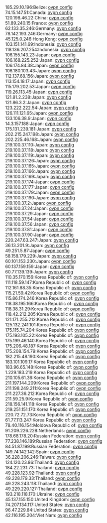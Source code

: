 185.29.10.196:Belize: [ovpn config](vpn/185_29_10_196.ovpn)  
74.15.147.51:Canada: [ovpn config](vpn/74_15_147_51.ovpn)  
120.198.46.22:China: [ovpn config](vpn/120_198_46_22.ovpn)  
51.89.240.15:France: [ovpn config](vpn/51_89_240_15.ovpn)  
62.133.35.246:Germany: [ovpn config](vpn/62_133_35_246.ovpn)  
78.142.193.246:Germany: [ovpn config](vpn/78_142_193_246.ovpn)  
45.125.0.246:Hong Kong: [ovpn config](vpn/45_125_0_246.ovpn)  
103.151.141.69:Indonesia: [ovpn config](vpn/103_151_141_69.ovpn)  
118.136.207.254:Indonesia: [ovpn config](vpn/118_136_207_254.ovpn)  
106.155.143.23:Japan: [ovpn config](vpn/106_155_143_23.ovpn)  
106.168.225.252:Japan: [ovpn config](vpn/106_168_225_252.ovpn)  
106.174.84.38:Japan: [ovpn config](vpn/106_174_84_38.ovpn)  
106.180.103.43:Japan: [ovpn config](vpn/106_180_103_43.ovpn)  
112.137.68.156:Japan: [ovpn config](vpn/112_137_68_156.ovpn)  
113.154.18.17:Japan: [ovpn config](vpn/113_154_18_17.ovpn)  
115.179.202.53:Japan: [ovpn config](vpn/115_179_202_53.ovpn)  
119.26.113.45:Japan: [ovpn config](vpn/119_26_113_45.ovpn)  
121.81.2.238:Japan: [ovpn config](vpn/121_81_2_238.ovpn)  
121.86.3.2:Japan: [ovpn config](vpn/121_86_3_2.ovpn)  
123.222.222.54:Japan: [ovpn config](vpn/123_222_222_54.ovpn)  
126.111.121.65:Japan: [ovpn config](vpn/126_111_121_65.ovpn)  
133.106.38.9:Japan: [ovpn config](vpn/133_106_38_9.ovpn)  
14.3.157.188:Japan: [ovpn config](vpn/14_3_157_188.ovpn)  
175.131.239.181:Japan: [ovpn config](vpn/175_131_239_181.ovpn)  
202.215.247.198:Japan: [ovpn config](vpn/202_215_247_198.ovpn)  
202.225.46.168:Japan: [ovpn config](vpn/202_225_46_168.ovpn)  
219.100.37.110:Japan: [ovpn config](vpn/219_100_37_110.ovpn)  
219.100.37.118:Japan: [ovpn config](vpn/219_100_37_118.ovpn)  
219.100.37.119:Japan: [ovpn config](vpn/219_100_37_119.ovpn)  
219.100.37.126:Japan: [ovpn config](vpn/219_100_37_126.ovpn)  
219.100.37.165:Japan: [ovpn config](vpn/219_100_37_165.ovpn)  
219.100.37.166:Japan: [ovpn config](vpn/219_100_37_166.ovpn)  
219.100.37.169:Japan: [ovpn config](vpn/219_100_37_169.ovpn)  
219.100.37.174:Japan: [ovpn config](vpn/219_100_37_174.ovpn)  
219.100.37.177:Japan: [ovpn config](vpn/219_100_37_177.ovpn)  
219.100.37.179:Japan: [ovpn config](vpn/219_100_37_179.ovpn)  
219.100.37.190:Japan: [ovpn config](vpn/219_100_37_190.ovpn)  
219.100.37.2:Japan: [ovpn config](vpn/219_100_37_2.ovpn)  
219.100.37.24:Japan: [ovpn config](vpn/219_100_37_24.ovpn)  
219.100.37.29:Japan: [ovpn config](vpn/219_100_37_29.ovpn)  
219.100.37.54:Japan: [ovpn config](vpn/219_100_37_54.ovpn)  
219.100.37.56:Japan: [ovpn config](vpn/219_100_37_56.ovpn)  
219.100.37.81:Japan: [ovpn config](vpn/219_100_37_81.ovpn)  
219.100.37.90:Japan: [ovpn config](vpn/219_100_37_90.ovpn)  
220.247.63.247:Japan: [ovpn config](vpn/220_247_63_247.ovpn)  
36.13.201.9:Japan: [ovpn config](vpn/36_13_201_9.ovpn)  
49.251.5.87:Japan: [ovpn config](vpn/49_251_5_87.ovpn)  
58.158.179.229:Japan: [ovpn config](vpn/58_158_179_229.ovpn)  
60.101.153.230:Japan: [ovpn config](vpn/60_101_153_230.ovpn)  
60.137.159.159:Japan: [ovpn config](vpn/60_137_159_159.ovpn)  
60.77.139.139:Japan: [ovpn config](vpn/60_77_139_139.ovpn)  
110.35.170.156:Korea Republic of: [ovpn config](vpn/110_35_170_156.ovpn)  
111.118.59.147:Korea Republic of: [ovpn config](vpn/111_118_59_147.ovpn)  
112.161.88.35:Korea Republic of: [ovpn config](vpn/112_161_88_35.ovpn)  
115.21.59.42:Korea Republic of: [ovpn config](vpn/115_21_59_42.ovpn)  
115.86.174.246:Korea Republic of: [ovpn config](vpn/115_86_174_246.ovpn)  
118.38.195.166:Korea Republic of: [ovpn config](vpn/118_38_195_166.ovpn)  
118.38.31.29:Korea Republic of: [ovpn config](vpn/118_38_31_29.ovpn)  
118.42.212.205:Korea Republic of: [ovpn config](vpn/118_42_212_205.ovpn)  
121.171.255.212:Korea Republic of: [ovpn config](vpn/121_171_255_212.ovpn)  
125.132.241.101:Korea Republic of: [ovpn config](vpn/125_132_241_101.ovpn)  
175.115.74.204:Korea Republic of: [ovpn config](vpn/175_115_74_204.ovpn)  
175.193.105.22:Korea Republic of: [ovpn config](vpn/175_193_105_22.ovpn)  
175.199.46.140:Korea Republic of: [ovpn config](vpn/175_199_46_140.ovpn)  
175.206.48.187:Korea Republic of: [ovpn config](vpn/175_206_48_187.ovpn)  
175.208.154.79:Korea Republic of: [ovpn config](vpn/175_208_154_79.ovpn)  
182.215.48.190:Korea Republic of: [ovpn config](vpn/182_215_48_190.ovpn)  
183.101.109.17:Korea Republic of: [ovpn config](vpn/183_101_109_17.ovpn)  
183.96.65.148:Korea Republic of: [ovpn config](vpn/183_96_65_148.ovpn)  
1.229.183.219:Korea Republic of: [ovpn config](vpn/1_229_183_219.ovpn)  
210.105.61.36:Korea Republic of: [ovpn config](vpn/210_105_61_36.ovpn)  
211.197.144.209:Korea Republic of: [ovpn config](vpn/211_197_144_209.ovpn)  
211.198.249.211:Korea Republic of: [ovpn config](vpn/211_198_249_211.ovpn)  
211.227.36.212:Korea Republic of: [ovpn config](vpn/211_227_36_212.ovpn)  
211.59.25.9:Korea Republic of: [ovpn config](vpn/211_59_25_9.ovpn)  
218.156.141.118:Korea Republic of: [ovpn config](vpn/218_156_141_118.ovpn)  
219.251.151.170:Korea Republic of: [ovpn config](vpn/219_251_151_170.ovpn)  
220.72.72.73:Korea Republic of: [ovpn config](vpn/220_72_72_73.ovpn)  
61.77.113.247:Korea Republic of: [ovpn config](vpn/61_77_113_247.ovpn)  
78.40.116.154:Moldova Republic of: [ovpn config](vpn/78_40_116_154.ovpn)  
91.209.226.228:Netherlands: [ovpn config](vpn/91_209_226_228.ovpn)  
178.68.178.20:Russian Federation: [ovpn config](vpn/178_68_178_20.ovpn)  
77.238.146.189:Russian Federation: [ovpn config](vpn/77_238_146_189.ovpn)  
84.51.87.199:Russian Federation: [ovpn config](vpn/84_51_87_199.ovpn)  
149.74.142.142:Spain: [ovpn config](vpn/149_74_142_142.ovpn)  
36.228.206.246:Taiwan: [ovpn config](vpn/36_228_206_246.ovpn)  
124.120.23.86:Thailand: [ovpn config](vpn/124_120_23_86.ovpn)  
184.22.231.73:Thailand: [ovpn config](vpn/184_22_231_73.ovpn)  
49.228.123.92:Thailand: [ovpn config](vpn/49_228_123_92.ovpn)  
49.228.179.33:Thailand: [ovpn config](vpn/49_228_179_33.ovpn)  
49.228.243.118:Thailand: [ovpn config](vpn/49_228_243_118.ovpn)  
49.229.220.127:Thailand: [ovpn config](vpn/49_229_220_127.ovpn)  
193.218.118.170:Ukraine: [ovpn config](vpn/193_218_118_170.ovpn)  
45.137.155.150:United Kingdom: [ovpn config](vpn/45_137_155_150.ovpn)  
74.207.134.117:United States: [ovpn config](vpn/74_207_134_117.ovpn)  
96.47.229.84:United States: [ovpn config](vpn/96_47_229_84.ovpn)  
42.116.195.204:Viet Nam: [ovpn config](vpn/42_116_195_204.ovpn)  
